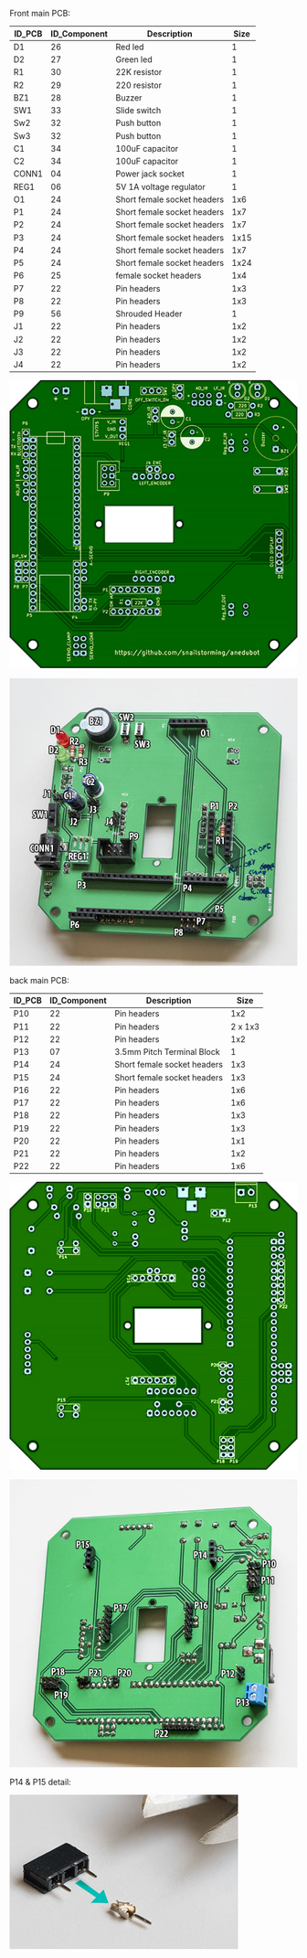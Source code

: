 Front main PCB:

| ID_PCB | ID_Component | Description | Size |
|---|---|---|---|
| D1 | 26 | Red led | 1 |
| D2 | 27 | Green led | 1 |
| R1 | 30 | 22K resistor | 1 |
| R2 | 29 | 220 resistor | 1 |
| BZ1 | 28 | Buzzer | 1 |
| SW1 | 33 | Slide switch | 1 |
| Sw2 | 32 | Push button | 1 |
| Sw3 | 32 | Push button | 1 |
| C1 | 34 | 100uF capacitor | 1|
| C2 | 34 | 100uF capacitor | 1|
| CONN1 | 04 | Power jack socket | 1 |
| REG1 | 06 | 5V 1A voltage regulator | 1 |
| O1 | 24 | Short female socket headers | 1x6 |
| P1 | 24 | Short female socket headers | 1x7 |
| P2 | 24 | Short female socket headers | 1x7 |
| P3 | 24 | Short female socket headers | 1x15 |
| P4 | 24 | Short female socket headers | 1x7 |
| P5 | 24 | Short female socket headers | 1x24 |
| P6 | 25 | female socket headers | 1x4 |
| P7 | 22 | Pin headers | 1x3 |
| P8 | 22 | Pin headers | 1x3 |
| P9 | 56 | Shrouded Header | 1 |
| J1 | 22 | Pin headers | 1x2 |
| J2 | 22 | Pin headers | 1x2 |
| J3 | 22 | Pin headers | 1x2 |
| J4 | 22 | Pin headers | 1x2 |

![alt text](https://github.com/snailstorming/anedubot/blob/master/Documentation/Images/Main_front.jpg)

![alt text](https://github.com/snailstorming/anedubot/blob/master/Documentation/Images/Main_front_r.jpg)


back main PCB:

| ID_PCB | ID_Component | Description | Size |
|---|---|---|---|
| P10 | 22 | Pin headers | 1x2 |
| P11 | 22 | Pin headers | 2 x 1x3 |
| P12 | 22 | Pin headers | 1x2 |
| P13 | 07 | 3.5mm Pitch Terminal Block | 1 |
| P14 | 24 | Short female socket headers | 1x3 |
| P15 | 24 | Short female socket headers | 1x3 |
| P16 | 22 | Pin headers | 1x6 |
| P17 | 22 | Pin headers | 1x6 |
| P18 | 22 | Pin headers | 1x3 |
| P19 | 22 | Pin headers | 1x3 |
| P20 | 22 | Pin headers | 1x1 |
| P21 | 22 | Pin headers | 1x2 |
| P22 | 22 | Pin headers | 1x6 |

![alt text](https://github.com/snailstorming/anedubot/blob/master/Documentation/Images/Main_back.jpg)

![alt text](https://github.com/snailstorming/anedubot/blob/master/Documentation/Images/Main_back2_r.jpg)

P14 & P15 detail:

![alt text](https://github.com/snailstorming/anedubot/blob/master/Documentation/Images/P14_P15.jpg)

